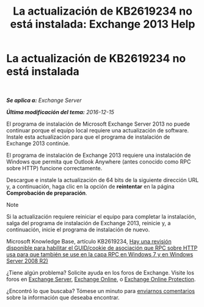 ﻿---
title: 'La actualización de KB2619234 no está instalada: Exchange 2013 Help'
TOCTitle: La actualización de KB2619234 no está instalada
ms:assetid: d6734ca6-e443-4367-9eb7-0308aa87b9ff
ms:mtpsurl: https://technet.microsoft.com/es-es/library/ms.exch.setupreadiness.win7rpchttpassoccookieguidupdatenotinstalled(v=EXCHG.150)
ms:contentKeyID: 48268713
ms.date: 04/23/2018
mtps_version: v=EXCHG.150
ms.translationtype: HT
---

# La actualización de KB2619234 no está instalada

 

_**Se aplica a:** Exchange Server_

_**Última modificación del tema:** 2016-12-15_

El programa de instalación de Microsoft Exchange Server 2013 no puede continuar porque el equipo local requiere una actualización de software. Instale esta actualización para que el programa de instalación de Exchange 2013 continúe.

El programa de instalación de Exchange 2013 requiere una instalación de Windows que permita que Outlook Anywhere (antes conocido como RPC sobre HTTP) funcione correctamente.

Descargue e instale la actualización de 64 bits de la siguiente dirección URL y, a continuación, haga clic en la opción de **reintentar** en la página **Comprobación de preparación**.


> [!NOTE]
> Si la actualización requiere reiniciar el equipo para completar la instalación, salga del programa de instalación de Exchange&nbsp;2013, reinicie y, a continuación, inicie el programa de instalación de nuevo.



Microsoft Knowledge Base, artículo KB2619234, [Hay una revisión disponible para habilitar el GUID/cookie de asociación que RPC sobre HTTP usa para que también se use en la capa RPC en Windows 7 y en Windows Server 2008 R2)](https://go.microsoft.com/fwlink/?linkid=3052%26kbid=2619234)

¿Tiene algún problema? Solicite ayuda en los foros de Exchange. Visite los foros en [Exchange Server](https://go.microsoft.com/fwlink/p/?linkid=60612), [Exchange Online](https://go.microsoft.com/fwlink/p/?linkid=267542), o [Exchange Online Protection](https://go.microsoft.com/fwlink/p/?linkid=285351).

¿Encontró lo que buscaba? Tómese un minuto para [enviarnos comentarios](mailto:exsetuphelpfeedback@microsoft.com?subject=exchange%202013%20setup%20help%20feedbac) sobre la información que deseaba encontrar.

